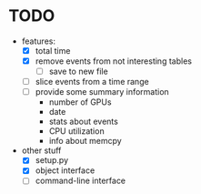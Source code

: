 # TODO

- features:
  - [x] total time
  - [x] remove events from not interesting tables
    - [ ] save to new file
  - [ ] slice events from a time range
  - [ ] provide some summary information
    - number of GPUs
    - date
    - stats about events
    - CPU utilization
    - info about memcpy
- other stuff
  - [x] setup.py
  - [x] object interface
  - [ ] command-line interface
